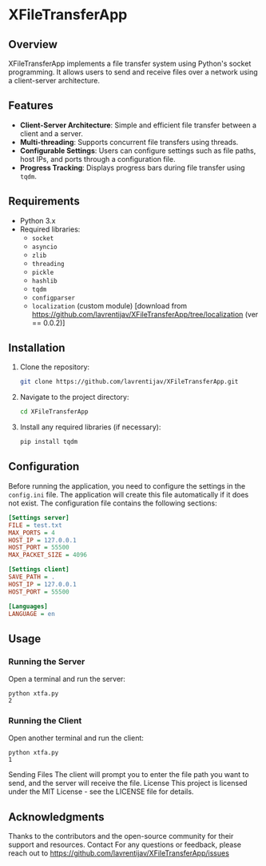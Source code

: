 # XFileTransferApp

## Overview
XFileTransferApp implements a file transfer system using Python's socket programming. It allows users to send and receive files over a network using a client-server architecture.

## Features
- **Client-Server Architecture**: Simple and efficient file transfer between a client and a server.
- **Multi-threading**: Supports concurrent file transfers using threads.
- **Configurable Settings**: Users can configure settings such as file paths, host IPs, and ports through a configuration file.
- **Progress Tracking**: Displays progress bars during file transfer using `tqdm`.

## Requirements
- Python 3.x
- Required libraries:
  - `socket`
  - `asyncio`
  - `zlib`
  - `threading`
  - `pickle`
  - `hashlib`
  - `tqdm`
  - `configparser`
  - `localization` (custom module)
    [download from https://github.com/lavrentijav/XFileTransferApp/tree/localization (ver == 0.0.2)]

## Installation
1. Clone the repository:
   ```bash
   git clone https://github.com/lavrentijav/XFileTransferApp.git
   ```
2. Navigate to the project directory:
   ```bash
   cd XFileTransferApp
   ```

3. Install any required libraries (if necessary):
   ```bash
   pip install tqdm
   ```

## Configuration
Before running the application, you need to configure the settings in the `config.ini` file. The application will create this file automatically if it does not exist. The configuration file contains the following sections:

```ini
[Settings server]
FILE = test.txt
MAX_PORTS = 4
HOST_IP = 127.0.0.1
HOST_PORT = 55500
MAX_PACKET_SIZE = 4096

[Settings client]
SAVE_PATH = .
HOST_IP = 127.0.0.1
HOST_PORT = 55500

[Languages]
LANGUAGE = en
```
## Usage
### Running the Server
Open a terminal and run the server: 
```
python xtfa.py
2
```
### Running the Client
Open another terminal and run the client: 
```
python xtfa.py
1
```
Sending Files
The client will prompt you to enter the file path you want to send, and the server will receive the file.
License
This project is licensed under the MIT License - see the LICENSE file for details.

## Acknowledgments
Thanks to the contributors and the open-source community for their support and resources.
Contact
For any questions or feedback, please reach out to https://github.com/lavrentijav/XFileTransferApp/issues
